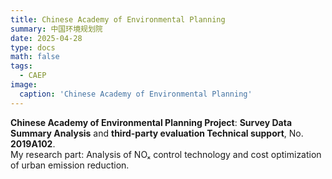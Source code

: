 ```yaml
---
title: Chinese Academy of Environmental Planning
summary: 中国环境规划院
date: 2025-04-28
type: docs
math: false
tags:
  - CAEP
image:
  caption: 'Chinese Academy of Environmental Planning'
---
```




**Chinese Academy of Environmental Planning Project**: **Survey Data Summary Analysis** and **third-party evaluation Technical support**, No. **2019A102**.  
My research part: Analysis of NOₓ control technology and cost optimization of urban emission reduction.





